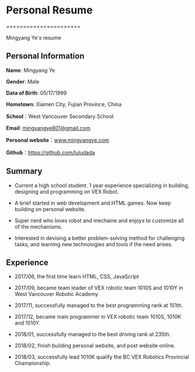 # Personal Resume
======================

Mingyang Ye's resume

## Personal Information

**Name**: Mingyang Ye

**Gender**: Male

**Data of Birth**: 05/17/1999

**Hometown**: Xiamen City, Fujian Province, China

**School**：West Vancouver Secondary School

**Email**: mingyangye801@gmail.com

**Personal website**：www.mingyangye.com

**Github**：https://github.com/luludada

## Summary

* Current a high school student. 1 year experience specializing in building, designing and programming on VEX Robot. 

* A brief started in web development and HTML games. Now keep building on personal website.

* Super nerd who loves robot and mechaine and enjoys to customize all of the mechanisms. 

* Interested in devising a better problem-solving method for challenging tasks, and learning new technologies and tools if the need arises.

## Experience

* 2017/06, the first time learn HTML, CSS, JavaScript

* 2017/09, became team leader of VEX robotic team 1010S and 1010Y in West Vancouver Robotic Academy 

* 2017/11, successfully managed to the best programming rank at 151th.

* 2017/12, became main programmer in VEX robotic team 1010S, 1010K and 1010Y.

* 2018/01, successfully managed to the best driving rank at 235th.

* 2018/02, finish building personal website, and post website online.

* 2018/03, successfully lead 1010K qualify the BC VEX Robotics Provincial Championship.

